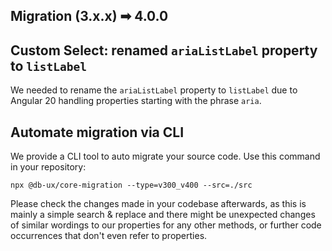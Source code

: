 ## Migration (3.x.x) ➡ 4.0.0

## Custom Select: renamed `ariaListLabel` property to `listLabel`

We needed to rename the `ariaListLabel` property to `listLabel` due to Angular 20 handling properties starting with the phrase `aria`.

## Automate migration via CLI

We provide a CLI tool to auto migrate your source code. Use this command in your repository:

```shell
npx @db-ux/core-migration --type=v300_v400 --src=./src
```

Please check the changes made in your codebase afterwards, as this is mainly a simple search & replace and there might be unexpected changes of similar wordings to our properties for any other methods, or further code occurrences that don't even refer to properties.
